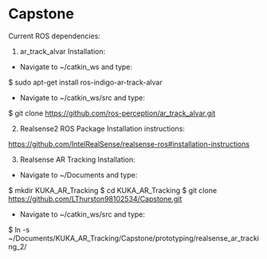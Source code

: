 # Capstone

Current ROS dependencies:

1) ar_track_alvar
Installation:
- Navigate to ~/catkin_ws and type:

$ sudo apt-get install ros-indigo-ar-track-alvar


- Navigate to ~/catkin_ws/src and type:

$ git clone https://github.com/ros-perception/ar_track_alvar.git



2) Realsense2 ROS Package
Installation instructions:

https://github.com/IntelRealSense/realsense-ros#installation-instructions


3) Realsense AR Tracking
Installation:

- Navigate to ~/Documents and type:

$ mkdir KUKA_AR_Tracking
$ cd KUKA_AR_Tracking
$ git clone https://github.com/LThurston98102534/Capstone.git

- Navigate to ~/catkin_ws/src and type:

$ ln -s ~/Documents/KUKA_AR_Tracking/Capstone/prototyping/realsense_ar_tracking_2/


